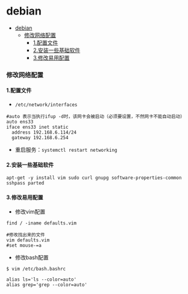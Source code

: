 # debian

<!-- @import "[TOC]" {cmd="toc" depthFrom=1 depthTo=6 orderedList=false} -->
<!-- code_chunk_output -->

- [debian](#debian)
    - [修改网络配置](#修改网络配置)
      - [1.配置文件](#1配置文件)
      - [2.安装一些基础软件](#2安装一些基础软件)
      - [3.修改易用配置](#3修改易用配置)

<!-- /code_chunk_output -->

### 修改网络配置

#### 1.配置文件
* `/etc/network/interfaces`
```shell
#auto 表示当执行ifup -d时，该网卡会被启动（必须要设置，不然网卡不能自动启动）
auto ens33
iface ens33 inet static
  address 192.168.6.114/24
  gateway 192.168.6.254
```

* 重启服务：`systemctl restart networking`

#### 2.安装一些基础软件
```shell
apt-get -y install vim sudo curl gnupg software-properties-common sshpass parted
```

#### 3.修改易用配置

* 修改vim配置

```shell
find / -iname defaults.vim

#修改找出来的文件
vim defaults.vim
#set mouse-=a
```

* 修改bash配置
```shell
$ vim /etc/bash.bashrc

alias ls='ls --color=auto'
alias grep='grep --color=auto'
```
